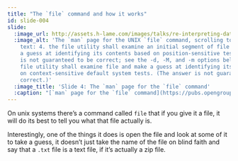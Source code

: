 ```yaml
---
title: "The `file` command and how it works"
id: slide-004
slide:
  :image_url: http://assets.h-lame.com/images/talks/re-interpreting-data/rubyconf-2023/slides/004.mp4
  :image_alt: 'The `man` page for the UNIX `file` command, scrolling to highlight a section on opening the file and reading some initial bytes to determine what the file is. url: https://pubs.opengroup.org/onlinepubs/9699919799/utilities/file.html; highlighted
    text: 4. the file utility shall examine an initial segment of file and shall make
    a guess at identifying its contents based on position-sensitive tests. (The answer
    is not guaranteed to be correct; see the -d, -M, and -m options below); 5. The
    file utility shall examine file and make a guess at identifying its contents based
    on context-sensitive default system tests. (The answer is not guaranteed to be
    correct.)'
  :image_title: 'Slide 4: The `man` page for the `file` command'
  :caption: "[`man` page for the `file` command](https://pubs.opengroup.org/onlinepubs/9699919799/utilities/file.html)\n"
---
```

On unix systems there’s a command called `file` that if you give it a file, it will do its best to tell you what that file actually is.

Interestingly, one of the things it does is open the file and look at some of it to take a guess, it doesn’t just take the name of the file on blind faith and say that a `.txt` file is a text file, if it’s actually a zip file.
